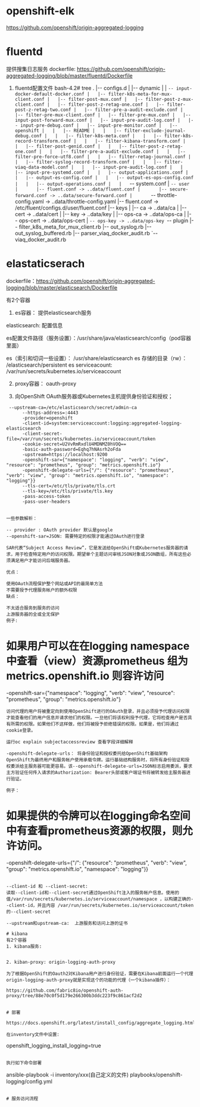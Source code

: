 # openshift-elk

https://github.com/openshift/origin-aggregated-logging


# fluentd
提供搜集日志服务
dockerfile: https://github.com/openshift/origin-aggregated-logging/blob/master/fluentd/Dockerfile


1. fluentd配置文件
bash-4.2# tree
.
|-- configs.d
|   |-- dynamic
|   |   `-- input-docker-default-docker.conf
|   |-- filter-k8s-meta-for-mux-client.conf
|   |-- filter-post-mux.conf
|   |-- filter-post-z-mux-client.conf
|   |-- filter-post-z-retag-one.conf
|   |-- filter-post-z-retag-two.conf
|   |-- filter-pre-a-audit-exclude.conf
|   |-- filter-pre-mux-client.conf
|   |-- filter-pre-mux.conf
|   |-- input-post-forward-mux.conf
|   |-- input-pre-audit-log.conf
|   |-- input-pre-debug.conf
|   |-- input-pre-monitor.conf
|   |-- openshift
|   |   |-- README
|   |   |-- filter-exclude-journal-debug.conf
|   |   |-- filter-k8s-meta.conf
|   |   |-- filter-k8s-record-transform.conf
|   |   |-- filter-kibana-transform.conf
|   |   |-- filter-post-genid.conf
|   |   |-- filter-post-z-retag-one.conf
|   |   |-- filter-pre-a-audit-exclude.conf
|   |   |-- filter-pre-force-utf8.conf
|   |   |-- filter-retag-journal.conf
|   |   |-- filter-syslog-record-transform.conf
|   |   |-- filter-viaq-data-model.conf
|   |   |-- input-pre-audit-log.conf
|   |   |-- input-pre-systemd.conf
|   |   |-- output-applications.conf
|   |   |-- output-es-config.conf
|   |   |-- output-es-ops-config.conf
|   |   |-- output-operations.conf
|   |   `-- system.conf
|   `-- user
|       |-- fluent.conf -> ..data/fluent.conf
|       |-- secure-forward.conf -> ..data/secure-forward.conf
|       `-- throttle-config.yaml -> ..data/throttle-config.yaml
|-- fluent.conf -> /etc/fluent/configs.d/user/fluent.conf
|-- keys
|   |-- ca -> ..data/ca
|   |-- cert -> ..data/cert
|   |-- key -> ..data/key
|   |-- ops-ca -> ..data/ops-ca
|   |-- ops-cert -> ..data/ops-cert
|   `-- ops-key -> ..data/ops-key
`-- plugin
    |-- filter_k8s_meta_for_mux_client.rb
    |-- out_syslog.rb
    |-- out_syslog_buffered.rb
    |-- parser_viaq_docker_audit.rb
    `-- viaq_docker_audit.rb


# elastaticserach
dockerfile：https://github.com/openshift/origin-aggregated-logging/blob/master/elasticsearch/Dockerfile

有2个容器
1. es容器： 提供elasticsearch服务

elasticsearch: 配置信息

es配置文件路径（服务设置）：/usr/share/java/elasticsearch/config（pod容器里面）

es（索引和切词一些设置）： /usr/share/elasticsearch
es 存储的目录（rw）： /elasticsearch/persistent
es serviceacount: /var/run/secrets/kubernetes.io/serviceaccount


2. proxy容器： oauth-proxy


1. 向OpenShift OAuth服务器或Kubernetes主机提供身份验证和授权；
```
 --upstream-ca=/etc/elasticsearch/secret/admin-ca
      --https-address=:4443
      -provider=openshift
      -client-id=system:serviceaccount:logging:aggregated-logging-elasticsearch
      -client-secret-file=/var/run/secrets/kubernetes.io/serviceaccount/token
      -cookie-secret=U2VvRmRxdlU4MDNMZ0hVOQ==
      -basic-auth-password=Eqhq7hNAsrh2oFda
      -upstream=https://localhost:9200
      -openshift-sar={"namespace": "logging", "verb": "view", "resource": "prometheus", "group": "metrics.openshift.io"}
      -openshift-delegate-urls={"/": {"resource": "prometheus", "verb": "view", "group": "metrics.openshift.io", "namespace": "logging"}}
      --tls-cert=/etc/tls/private/tls.crt
      --tls-key=/etc/tls/private/tls.key
      -pass-access-token
      -pass-user-headers


一些参数解析：

-- provider : OAuth provider 默认是google
--openshift-sar=JSON: 需要特定的权限才能通过OAuth进行登录

SAR代表“Subject Access Review”，它是发送给OpenShift或Kubernetes服务器的请求，用于检查特定用户的访问权限。期望单个主题访问审核JSON对象或JSON数组，所有这些必须满足用户才能访问后端服务器。

优点：

使用OAuth流程保护整个网站或API的最简单方法
不需要授予代理服务帐户的额外权限
缺点：

不太适合服务到服务的访问
上游服务器的全或全无保护
例子:
```
# 如果用户可以在在logging namespace中查看（view）资源prometheus 组为metrics.openshift.io 则容许访问
 -openshift-sar={"namespace": "logging", "verb": "view", "resource": "prometheus", "group": "metrics.openshift.io"}
```
访问代理的用户将被重定向到使用OpenShift进行的OAuth登录，并且必须授予代理访问权限才能查看他们的用户信息并请求他们的权限。一旦他们将该权利授予代理，它将检查用户是否具有所需的权限。如果他们不这样做，他们将被授予拒绝错误的权限。如果是，他们将通过cookie登录。

运行oc explain subjectaccessreview 查看字段详细解释

-openshift-delegate-urls： 将身份验证和授权委托给OpenShift基础架构
OpenShift为最终用户和服务帐户使用承载令牌。运行基础结构服务时，将所有身份验证和授权委派给主服务器可能更容易。该--openshift-delegate-urls=JSON标志启用委派，要求主方验证任何传入请求的Authorization: Bearer头部或客户端证书将被转发给主服务器进行验证。

例子：
```
# 如果提供的令牌可以在logging命名空间中有查看prometheus资源的权限，则允许访问。
-openshift-delegate-urls={"/": {"resource": "prometheus", "verb": "view", "group": "metrics.openshift.io", "namespace": "logging"}}
```

--client-id 和 --client-secret:
读取--client-id和--client-secret通过OpenShift注入的服务帐户信息。使用的值/var/run/secrets/kubernetes.io/serviceaccount/namespace ，以构建正确的--client-id，并且内容 /var/run/secrets/kubernetes.io/serviceaccount/token的--client-secret

--upstream和upstream-ca:  上游服务和访问上游的证书

# kibana
有2个容器
1. kibana服务: 


2. kiban-proxy: origin-logging-auth-proxy

为了根据OpenShift的Oauth2对Kibana用户进行身份验证，需要在Kibana前面运行一个代理
origin-logging-auth-proxy就是实现这个的功能的代理（一个kibana插件）：

https://github.com/fabric8io/openshift-auth-proxy/tree/88e70c0f5d179e266300b3ddc223f9c861acf2d2


# 部署

https://docs.openshift.org/latest/install_config/aggregate_logging.html

在inventory文件中设置:
```
openshift_logging_install_logging=true
```

执行如下命令部署

```
 ansible-playbook -i inventory/xxx(自己定义的文件) playbooks/openshift-logging/config.yml
```

# 服务访问流程

